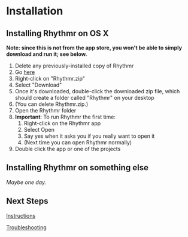 Installation
======

## Installing Rhythmr on OS X

**Note: since this is not from the app store, you won't be able to simply download and run it; see below.**

1. Delete any previously-installed copy of Rhythmr
1. Go <a href="https://drive.google.com/drive/folders/1W6Vl_5WIIZrt0X9-fma3C0XrTg8mViJ3?usp=sharing" target="_blank">here</a>
1. Right-click on "Rhythmr.zip"
1. Select "Download"
1. Once it's downloaded, double-click the downloaded zip file, which should create a folder called "Rhythmr" on your desktop
1. (You can delete Rhythmr.zip.)
1. Open the Rhythmr folder
1. **Important**: To run Rhythmr the first time:
   1. Right-click on the Rhythmr app
   1. Select Open
   1. Say yes when it asks you if you really want to open it
   1. (Next time you can open Rhythmr normally)
1. Double click the app or one of the projects

## Installing Rhythmr on something else

<i> Maybe one day. </i>

## Next Steps

[Instructions](Instructions.md)

[Troubleshooting](Troubleshooting.md)

